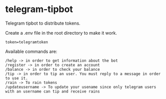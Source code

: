# telegram-tipbot
Telegram tipbot to distribute tokens.

Create a .env file in the root directory to make it work.

```DATABASE_URL=postgredatabaseurl
token=telegramtoken
```

Available commands are:

```
/help -> in order to get information about the bot
/register -> in order to create an account
/balance -> in order to check your balance
/tip -> in order to tip an user. You must reply to a message in order to use it.
/rain -> To rain tokens
/updateusername -> To update your usename since only telegram users with an username can tip and receive rains

```
